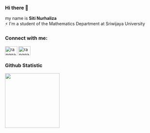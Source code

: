 ### Hi there 👋
my name is **Siti Nurhaliza** <br>
⚡ I'm a student of the Mathematics Department at Sriwijaya University <br>
<!--Feel free to connect with me on [LinkedIn](https://www.linkedin.com/in/sitilizla/) -->

<h3 align="left">Connect with me:</h3>
<p align="left">
<a href="https://www.linkedin.com/in/sitilizla/" target="blank"><img align="center" src="https://raw.githubusercontent.com/rahuldkjain/github-profile-readme-generator/master/src/images/icons/Social/linked-in-alt.svg" alt="rangga saputra" height="30" width="40" /></a>
<a href="https://www.instagram.com/lizasizas/" target="blank"><img align="center" src="https://raw.githubusercontent.com/rahuldkjain/github-profile-readme-generator/master/src/images/icons/Social/instagram.svg" alt="rangga_saputra37" height="30" width="40" /></a>
</p>

### Github Statistic
<p align="left">
<a href="https://github.com/lizasizas">
  <img height="180em" src="https://github-readme-stats-eight-theta.vercel.app/api/top-langs/?username=lizasizas&layout=compact&theme=algolia"/>
</a>
</p>
<!--
**lizasizas/lizasizas** is a ✨ _special_ ✨ repository because its `README.md` (this file) appears on your GitHub profile.

Here are some ideas to get you started:

- 🔭 I’m currently working on ...
- 🌱 I’m currently learning ...
- 👯 I’m looking to collaborate on ...
- 🤔 I’m looking for help with ...
- 💬 Ask me about ...
- 📫 How to reach me: ...
- 😄 Pronouns: ...
- ⚡ Fun fact: ...
-->
